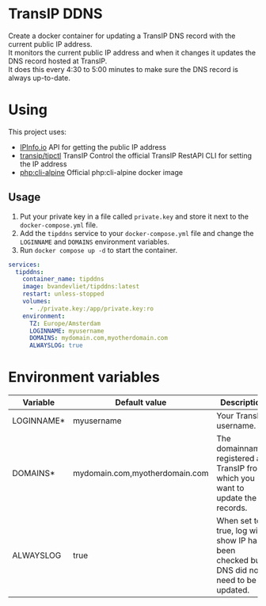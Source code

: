 # TransIP DDNS

Create a docker container for updating a TransIP DNS record with the current public IP address.  
It monitors the current public IP address and when it changes it updates the DNS record hosted at TransIP.  
It does this every 4:30 to 5:00 minutes to make sure the DNS record is always up-to-date.  


# Using

This project uses:  
- [IPInfo.io](https://ipinfo.io/) API for getting the public IP address
- [transip/tipctl](https://github.com/transip/tipctl) TransIP Control the official TransIP RestAPI CLI for setting the IP address
- [php:cli-alpine](https://hub.docker.com/_/php/) Official php:cli-alpine docker image


## Usage

1. Put your private key in a file called `private.key` and store it next to the `docker-compose.yml` file.
1. Add the `tipddns` service to your `docker-compose.yml` file and change the `LOGINNAME` and `DOMAINS` environment variables.
1. Run `docker compose up -d` to start the container.

```yaml
services:
  tipddns:
    container_name: tipddns
    image: bvandevliet/tipddns:latest
    restart: unless-stopped
    volumes:
      - ./private.key:/app/private.key:ro
    environment:
      TZ: Europe/Amsterdam
      LOGINNAME: myusername
      DOMAINS: mydomain.com,myotherdomain.com
      ALWAYSLOG: true
```


# Environment variables

Variable   | Default value                  | Description
--         |--                              |--
LOGINNAME* | myusername                     | Your TransIP username.
DOMAINS*   | mydomain.com,myotherdomain.com | The domainnames registered at TransIP from which you want to update the A records.
ALWAYSLOG  | true                           | When set to true, log wil show IP has been checked but DNS did not need to be updated.
